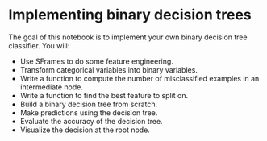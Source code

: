 # Implementing binary decision trees

The goal of this notebook is to implement your own binary decision tree classifier. You will:

* Use SFrames to do some feature engineering.
* Transform categorical variables into binary variables.
* Write a function to compute the number of misclassified examples in an intermediate node.
* Write a function to find the best feature to split on.
* Build a binary decision tree from scratch.
* Make predictions using the decision tree.
* Evaluate the accuracy of the decision tree.
* Visualize the decision at the root node.
